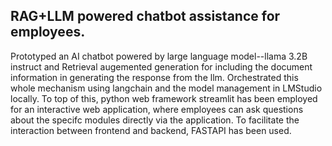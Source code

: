 ## RAG+LLM powered chatbot assistance for employees.

Prototyped an AI chatbot powered by large language model--llama 3.2B instruct and Retrieval augemented generation for including the document information in generating the response from the llm. Orchestrated this whole mechanism using langchain and the model management in LMStudio locally. To top of this, python web framework streamlit has been employed for an interactive web application, where employees can ask questions about the specifc modules directly via the application. To facilitate the interaction between frontend and backend, FASTAPI has been used.
